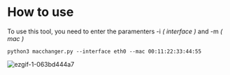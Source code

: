 # How to use

To use this tool, you need to enter the paramenters -i *( interface )* and -m *( mac )*

``` python3 macchanger.py --interface eth0 --mac 00:11:22:33:44:55 ```

![ezgif-1-063bd444a7](https://user-images.githubusercontent.com/111123256/212728858-0e3812cd-500d-47a0-9e3a-254fb57f84d2.gif)
